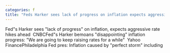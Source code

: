 ```yaml
---
categories: f
title: "Feds Harker sees lack of progress on inflation expects aggressive rate hikes ahead  CNBC"
---
```

Fed"s Harker sees "lack of progress" on inflation, expects aggressive rate hikes ahead&nbsp;&nbsp;CNBCFed"s Harker bemoans "disappointing" inflation progress: "We are going to keep raising rates for a while"&nbsp;&nbsp;Yahoo FinancePhiladelphia Fed pres: Inflation caused by "perfect storm" including